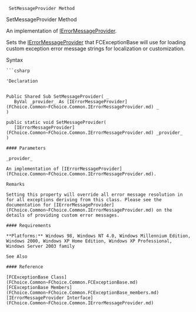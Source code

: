 ﻿     SetMessageProvider Method                                                   

SetMessageProvider Method

An implementation of [IErrorMessageProvider](FChoice.Common~FChoice.Common.IErrorMessageProvider.md).

Sets the [IErrorMessageProvider](FChoice.Common~FChoice.Common.IErrorMessageProvider.md) that FCExceptionBase will use for loading custom exception error message strings for localization or customization.

Syntax

```vbnet
```csharp

'Declaration
 

Public Shared Sub SetMessageProvider( _
   ByVal _provider_ As [IErrorMessageProvider](FChoice.Common~FChoice.Common.IErrorMessageProvider.md) _
) 

public static void SetMessageProvider( 
   [IErrorMessageProvider](FChoice.Common~FChoice.Common.IErrorMessageProvider.md) _provider_
)

#### Parameters

_provider_

An implementation of [IErrorMessageProvider](FChoice.Common~FChoice.Common.IErrorMessageProvider.md).

Remarks

Setting this property will override all error message resolution in for all exceptions deriving from this class. Please see the documentation for [IErrorMessageProvider](FChoice.Common~FChoice.Common.IErrorMessageProvider.md) on the details of providing custom error messages.

#### Requirements

**Platforms:** Windows 98, Windows NT 4.0, Windows Millennium Edition, Windows 2000, Windows XP Home Edition, Windows XP Professional, Windows Server 2003 family

See Also

#### Reference

[FCExceptionBase Class](FChoice.Common~FChoice.Common.FCExceptionBase.md)  
[FCExceptionBase Members](FChoice.Common~FChoice.Common.FCExceptionBase_members.md)  
[IErrorMessageProvider Interface](FChoice.Common~FChoice.Common.IErrorMessageProvider.md)